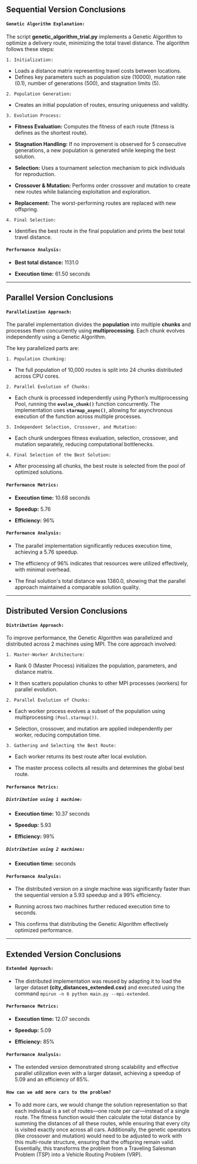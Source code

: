 ## **Sequential Version Conclusions**

#### `Genetic Algorithm Explanation:`
The script **genetic_algorithm_trial.py** implements a Genetic Algorithm to optimize a delivery route, minimizing the total travel distance. The algorithm follows these steps:

`1. Initialization:`
- Loads a distance matrix representing travel costs between locations.
- Defines key parameters such as population size (10000), mutation rate (0.1), number of generations (500), and stagnation limits (5).

`2. Population Generation:`
- Creates an initial population of routes, ensuring uniqueness and validity.

`3. Evolution Process:`
- **Fitness Evaluation:** Computes the fitness of each route (fitness is defines as the shortest route).

- **Stagnation Handling:** If no improvement is observed for 5 consecutive generations, a new population is generated while keeping the best solution.

- **Selection:** Uses a tournament selection mechanism to pick individuals for reproduction.

- **Crossover & Mutation:** Performs order crossover and mutation to create new routes while balancing exploitation and exploration.

- **Replacement:** The worst-performing routes are replaced with new offspring.

`4. Final Selection:`
- Identifies the best route in the final population and prints the best total travel distance.

#### `Performance Analysis:`

- **Best total distance:** 1131.0

- **Execution time:** 61.50 seconds

---

## **Parallel Version Conclusions**

#### `Parallelization Approach:`
The parallel implementation divides the **population** into multiple **chunks** and processes them concurrently using **multiprocessing**. Each chunk evolves independently using a Genetic Algorithm. 

The key parallelized parts are:

`1. Population Chunking:`
- The full population of 10,000 routes is split into 24 chunks distributed across CPU cores.

`2. Parallel Evolution of Chunks:`
- Each chunk is processed independently using Python’s multiprocessing Pool, running the **`evolve_chunk()`** function concurrently. The implementation uses **`starmap_async()`**, allowing for asynchronous execution of the function across multiple processes.

`3. Independent Selection, Crossover, and Mutation:`
- Each chunk undergoes fitness evaluation, selection, crossover, and mutation separately, reducing computational bottlenecks.

`4. Final Selection of the Best Solution:`
- After processing all chunks, the best route is selected from the pool of optimized solutions.

#### `Performance Metrics:`

- **Execution time:** 10.68 seconds

- **Speedup:** 5.76

- **Efficiency:** 96%

#### `Performance Analysis:`

- The parallel implementation significantly reduces execution time, achieving a 5.76 speedup.

- The efficiency of 96% indicates that resources were utilized effectively, with minimal overhead.

- The final solution's total distance was 1380.0, showing that the parallel approach maintained a comparable solution quality.

---

## **Distributed Version Conclusions**

#### `Distribution Approach:`

To improve performance, the Genetic Algorithm was parallelized and distributed across 2 machines using MPI. The core approach involved:

`1. Master-Worker Architecture:`

- Rank 0 (Master Process) initializes the population, parameters, and distance matrix.

- It then scatters population chunks to other MPI processes (workers) for parallel evolution.

`2. Parallel Evolution of Chunks:`

- Each worker process evolves a subset of the population using multiprocessing `(Pool.starmap())`.

- Selection, crossover, and mutation are applied independently per worker, reducing computation time.

`3. Gathering and Selecting the Best Route:`

- Each worker returns its best route after local evolution.

- The master process collects all results and determines the global best route.

#### `Performance Metrics:`

##### `Distribution using 1 machine:`

- **Execution time:** 10.37 seconds

- **Speedup:** 5.93

- **Efficiency:** 99%

##### `Distribution using 2 machines:`

- **Execution time:**  seconds

#### `Performance Analysis:`

- The distributed version on a single machine was significantly faster than the sequential version a 5.93 speedup and a 99% efficiency.

- Running across two machines further reduced execution time to seconds.

- This confirms that distributing the Genetic Algorithm effectively optimized performance.

---

## **Extended Version Conclusions**

#### `Extended Approach:`

- The distributed implementation was reused by adapting it to load the larger dataset **(city_distances_extended.csv)** and executed using the command `mpirun -n 6 python main.py --mpi-extended`.

#### `Performance Metrics:`

- **Execution time:** 12.07 seconds

- **Speedup:** 5.09

- **Efficiency:** 85%

#### `Performance Analysis:`

- The extended version demonstrated strong scalability and effective parallel utilization even with a larger dataset, achieving a speedup of 5.09 and an efficiency of 85%.

#### `How can we add more cars to the problem?`

- To add more cars, we would change the solution representation so that each individual is a set of routes—one route per car—instead of a single route. The fitness function would then calculate the total distance by summing the distances of all these routes, while ensuring that every city is visited exactly once across all cars. Additionally, the genetic operators (like crossover and mutation) would need to be adjusted to work with this multi-route structure, ensuring that the offspring remain valid. Essentially, this transforms the problem from a Traveling Salesman Problem (TSP) into a Vehicle Routing Problem (VRP).